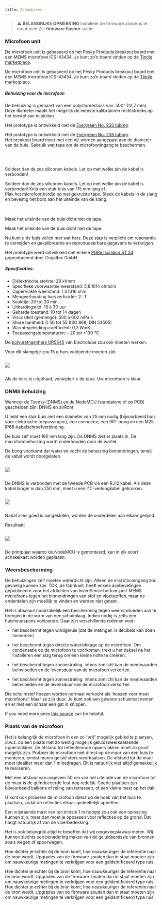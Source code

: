 ```yaml
---
title: Assembleer
---
```

> ⚠️ **BELANGRIJKE OPMERKING**
Installeer de firmware alvorens te monteren!
Zie __firmware flasher__ sectie.


### Microfoon unit

De microfoon unit is gebaseerd op het Pesky Products breakout board met een MEMS microfoon ICS-43434. Je kunt zo'n board vinden op de [Tindie marketplace](https://www.tindie.com/products/onehorse/ics43434-i2s-digital-microphone/).

De microfoon unit is gebaseerd op het Pesky Products breakout board met een MEMS microfoon ICS-43434. Je kunt zo'n board vinden op de [Tindie marketplace](https://www.tindie.com/products/onehorse/ics43434-i2s-digital-microphone/).


##### Behuizing voor de microfoon
De behuizing is gemaakt van een polystyreenbuis van .500" (12,7 mm). Deze diameter maakt het mogelijk de meeste kalibratoren rechtstreeks op het toestel aan te sluiten.

Het prototype is ontwikkeld met de [Evergreen No. 236 tubing](https://evergreenscalemodels.com/products/236-500-12-7mm-od-white-polystyrene-tubing).

Het prototype is ontwikkeld met de [Evergreen No. 236 tubing](https://evergreenscalemodels.com/products/236-500-12-7mm-od-white-polystyrene-tubing).
<br>
Het breakout board moet met een vijl worden aangepast aan de diameter van de buis. Gebruik wat tape om de microfooningang te beschermen.
<br>

<br>
<br>

Soldeer dan de zes siliconen kabels. Let op met welke pin de kabel is verbonden!

Soldeer dan de zes siliconen kabels. Let op met welke pin de kabel is verbonden!
Knip een stuk buis van 115 mm lang af.
<br>
Plak het microfoonbordje op wat gekruiste tape. Steek de kabels in de slang en bevestig het bord aan het uiteinde van de slang.
<br>
<br>
<br>

Maak het uiteinde van de buis dicht met de tape.

Maak het uiteinde van de buis dicht met de tape.

Nu kunt u de buis vullen met wat hars. Deze stap is verplicht om resonantie te vermijden en gekalibreerde en reproduceerbare gegevens te verkrijgen.

Het prototype werd ontwikkeld met enkele [PURe Isolation ST 33](https://www.buerklin.com/en/Polyurethane-cast-resin-black-Copaltec-PURe-Isolation-ST-33/p/12L5900) geproduceerd door Copaltec GmbH.

##### Specificaties:
* Diëlektrische sterkte: 28 kVmm
* Specifieke voorwaartse weerstand: 5,8.1014 ohmcm
* Oppervlakte weerstand: 1,3.1016 ohm
* Mengverhouding harsverharder: 2 : 1
* Kooktijd: 20 tot 30 min.
* Uithardingstijd: 16 à 30 uur
* Geharde toestand: 10 tot 14 dagen
* Viscositeit (gemengd): 500 à 600 mPa.s
* Shore hardheid: D 50 tot 55 (ISO 868, DIN 53505)
* Warmtegeleidingscoëfficiënt: 0,3 WmK
* Toepassingstemperaturen: - 20 tot +130 °C


De [polyurethaanhars UR5545](https://electrolube.com/wp-content/uploads/2019/11/044-UR5545A-SDS1525.pdf) van Electrolube zou ook moeten werken.

Voor elk slangetje zou 15 g hars voldoende moeten zijn.

<img src="..docsdnmsdnms-ruis-meet-microfoon-binnen-buis.jpg" style="display:block; margin: 2em 0" loading="lazy">

Als de hars is uitgehard, verwijdert u de tape. Uw microfoon is klaar.



### DNMS Behuizing

Wanneer de Teensy (DNMS) en de NodeMCU (standalone of op PCB) gescheiden zijn: DNMS en airRohr

U hebt een stuk buis met een diameter van 25 mm nodig (bijvoorbeeld buis voor elektrische toepassingen), een connector, een 90°-boog en een M25 IP68-kabelschroefverbinding.

De buis zelf moet 160 mm lang zijn. De DNMS ziet er plaats in. De microfoonbehuizing wordt onderhouden door de wartel.

De boog voorkomt dat water en vocht de behuizing binnendringen, terwijl de kabel wordt doorgelaten.

<img src="..docsdnmsdnms-geluidsmeting-huis.jpg" style="margin: 1em 0" loading="lazy">

De DNMS is verbonden met de tweede PCB via een RJ12 kabel. Als deze kabel langer is dan 250 mm, moet u een I²C-verlengkabel gebruiken.

<img src="..docsdnmsdnms-noise-measuring-sensor-kit.jpg" style="margin: 1em 0" loading="lazy">

Nadat alles goed is aangesloten, worden de onderdelen aan elkaar gelijmd.

Resultaat:

<img src="..docsdnmsdnms-noise-measuring-dn40-result.jpg" style="margin: 1em 0" loading="lazy">

De printplaat waarop de NodeMCU is gemonteerd, kan in elk soort schakelkast worden geplaatst.


### Weersbescherming

De behuizingen zelf moeten waterdicht zijn. Alleen de microfooningang zou gevoelig kunnen zijn. TDK, de fabrikant, heeft enkele aanbevelingen gepubliceerd voor het afdichten van InvenSense bottom-port MEMS microfoons tegen het binnendringen van stof en vloeistoffen, maar de onderdelen zijn moeilijk te vinden en werden niet getest.

Het is absoluut noodzakelijk een bescherming tegen weersinvloeden aan te brengen in de vorm van een schuimlaag. Indien nodig is zelfs een huishoudspons voldoende. Daar zijn verschillende redenen voor:
* het beschermt tegen windgeruis (dat de metingen in decibels kan doen toenemen)
* het beschermt tegen directe waterlekkage op de microfoon. Om condensatie op de microfoon te voorkomen, trekt u het deksel na het installeren een slag terug om een kleine holte te creëren.
* het beschermt tegen zonnestraling. Intens zonlicht kan de meetwaarden beïnvloeden en de levensduur van de microfoon verkorten.

* het beschermt tegen zonnestraling. Intens zonlicht kan de meetwaarden beïnvloeden en de levensduur van de microfoon verkorten.

Die schuimstof hoezen worden normaal verkocht als 'hoezen voor meet microfoons'. Maar ze zijn duur. Je kunt ook een gewone schuimbal nemen en er met een schaar een gat in knippen.

If you need more ones [this source](https://de.aliexpress.com/item/32357483926.html?gps-id=pcStoreJustForYou&scm=1007.23125.137358.0&scm_id=1007.23125.137358.0&scm-url=1007.23125.137358.0&pvid=6cc8dfcd-974e-4fde-9dc9-6444c37a9069&spm=a2g0o.store_home.smartJustForYou_148437547.2) can be helpful.

### Plaats van de microfoon

Het is belangrijk de microfoon in een zo "vrij" mogelijk gebied te plaatsen, d.w.z. op een plaats met zo weinig mogelijk geluidsweerkaatsende oppervlakken. De afstand tot reflecterende oppervlakken moet zo groot mogelijk zijn. Probeer de microfoon niet direct op de muur van een huis te monteren, omdat muren geluid sterk weerkaatsen.  De afstand tot de muur moet idealiter meer dan 1 m bedragen. Dit is natuurlijk niet altijd gemakkelijk te realiseren.

Met een afstand van ongeveer 50 cm van het uiteinde van de microfoon tot de muur is de geïnduceerde fout nog redelijk. Goede plaatsen zijn bijvoorbeeld balkons of reling van terrassen, of een kleine mast op het dak.

U kunt ook proberen de microfoon direct op de hoek van het huis te plaatsen, zodat de reflecties elkaar gedeeltelijk opheffen.

Een vrijstaande mast van ten minste 1 m hoogte zou ook een oplossing kunnen zijn, maar dan moet je oppassen voor reflecties op de grond. Dat hangt natuurlijk af van de vloerbedekking.

Het is ook belangrijk altijd te beseffen dat wij omgevingslawaai meten.  Wij kunnen slechts een benadering maken van de geluidsemissie van bronnen zoals wegen of spoorwegen.

Hoe dichter je echter bij de bron komt, hoe nauwkeuriger de referentie naar de bron wordt. Upgrades van de firmware zouden dan in staat moeten zijn om nauwkeurige metingen te verkrijgen voor een geïdentificeerd type ruis.

Hoe dichter je echter bij de bron komt, hoe nauwkeuriger de referentie naar de bron wordt. Upgrades van de firmware zouden dan in staat moeten zijn om nauwkeurige metingen te verkrijgen voor een geïdentificeerd type ruis.
Hoe dichter je echter bij de bron komt, hoe nauwkeuriger de referentie naar de bron wordt. Upgrades van de firmware zouden dan in staat moeten zijn om nauwkeurige metingen te verkrijgen voor een geïdentificeerd type ruis.
<br>
<br>

